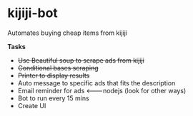 # kijiji-bot
Automates buying cheap items from kijiji<br>

**Tasks**
<ul>
<li>
  <strike>Use Beautiful soup to scrape ads from kijiji</strike>
</li>
<li>
  <strike>Conditional bases scraping</strike>
</li>
<li>
  <strike>Printer to display results</strike>
</li>
<li>
Auto message to specific ads that fits the description
</li>
<li>
Email reminder for ads <---nodejs (look for other ways)
</li>
<li>
Bot to run every 15 mins
</li>
<li>
Create UI
</li>
</ul>
